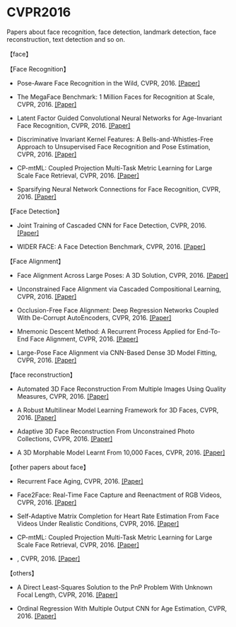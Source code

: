 # CVPR2016
Papers about face recognition, face detection, landmark detection, face reconstruction, text detection and so on.

【face】

【Face Recognition】
<ul>
<li>
Pose-Aware Face Recognition in the Wild, CVPR, 2016. <a href="http://www.cv-foundation.org/openaccess/content_cvpr_2016/papers/Masi_Pose-Aware_Face_Recognition_CVPR_2016_paper.pdf">[Paper]</a></li>
</ul></li>

<ul>
<li>
The MegaFace Benchmark: 1 Million Faces for Recognition at Scale, CVPR, 2016. <a href="http://www.cv-foundation.org/openaccess/content_cvpr_2016/papers/Kemelmacher-Shlizerman_The_MegaFace_Benchmark_CVPR_2016_paper.pdf">[Paper]</a></li>
</ul></li>

<ul>
<li>
Latent Factor Guided Convolutional Neural Networks for Age-Invariant Face Recognition, CVPR, 2016. <a href="http://www.cv-foundation.org/openaccess/content_cvpr_2016/papers/Wen_Latent_Factor_Guided_CVPR_2016_paper.pdf">[Paper]</a></li>
</ul></li>

<ul>
<li>
Discriminative Invariant Kernel Features: A Bells-and-Whistles-Free Approach to Unsupervised Face Recognition and Pose Estimation, CVPR, 2016. <a href="http://www.cv-foundation.org/openaccess/content_cvpr_2016/papers/Pal_Discriminative_Invariant_Kernel_CVPR_2016_paper.pdf">[Paper]</a></li>
</ul></li>

<ul>
<li>
CP-mtML: Coupled Projection Multi-Task Metric Learning for Large Scale Face Retrieval, CVPR, 2016. <a href="http://www.cv-foundation.org/openaccess/content_cvpr_2016/papers/Bhattarai_CP-mtML_Coupled_Projection_CVPR_2016_paper.pdf">[Paper]</a></li>
</ul></li>

<ul>
<li>
Sparsifying Neural Network Connections for Face Recognition, CVPR, 2016. <a href="http://www.cv-foundation.org/openaccess/content_cvpr_2016/papers/Sun_Sparsifying_Neural_Network_CVPR_2016_paper.pdf">[Paper]</a></li>
</ul></li>

【Face Detection】
<ul>
<li>
Joint Training of Cascaded CNN for Face Detection, CVPR, 2016. <a href="http://www.cv-foundation.org/openaccess/content_cvpr_2016/papers/Qin_Joint_Training_of_CVPR_2016_paper.pdf">[Paper]</a></li>
</ul></li>

<ul>
<li>
WIDER FACE: A Face Detection Benchmark, CVPR, 2016. <a href="http://www.cv-foundation.org/openaccess/content_cvpr_2016/papers/Yang_WIDER_FACE_A_CVPR_2016_paper.pdf">[Paper]</a></li>
</ul></li>

【Face Alignment】
<ul>
<li>Face Alignment Across Large Poses: A 3D Solution, CVPR, 2016. <a href="http://www.cv-foundation.org/openaccess/content_cvpr_2016/papers/Zhu_Face_Alignment_Across_CVPR_2016_paper.pdf">[Paper]</a></li>
</ul></li>

<ul>
<li>Unconstrained Face Alignment via Cascaded Compositional Learning, CVPR, 2016. <a href="http://www.cv-foundation.org/openaccess/content_cvpr_2016/papers/Zhu_Unconstrained_Face_Alignment_CVPR_2016_paper.pdf">[Paper]</a></li>
</ul></li>

<ul>
<li>Occlusion-Free Face Alignment: Deep Regression Networks Coupled With De-Corrupt AutoEncoders, CVPR, 2016. <a href="http://www.cv-foundation.org/openaccess/content_cvpr_2016/papers/Zhang_Occlusion-Free_Face_Alignment_CVPR_2016_paper.pdf">[Paper]</a></li>
</ul></li>

<ul>
<li>Mnemonic Descent Method: A Recurrent Process Applied for End-To-End Face Alignment, CVPR, 2016. <a href="http://www.cv-foundation.org/openaccess/content_cvpr_2016/papers/Trigeorgis_Mnemonic_Descent_Method_CVPR_2016_paper.pdf">[Paper]</a></li>
</ul></li>

<ul>
<li>Large-Pose Face Alignment via CNN-Based Dense 3D Model Fitting, CVPR, 2016. <a href="http://www.cv-foundation.org/openaccess/content_cvpr_2016/papers/Jourabloo_Large-Pose_Face_Alignment_CVPR_2016_paper.pdf">[Paper]</a></li>
</ul></li>

【face reconstruction】
<ul>
<li>Automated 3D Face Reconstruction From Multiple Images Using Quality Measures, CVPR, 2016. <a href="http://www.cv-foundation.org/openaccess/content_cvpr_2016/papers/Piotraschke_Automated_3D_Face_CVPR_2016_paper.pdf">[Paper]</a></li>
</ul></li>

<ul>
<li>A Robust Multilinear Model Learning Framework for 3D Faces, CVPR, 2016. <a href="http://www.cv-foundation.org/openaccess/content_cvpr_2016/papers/Bolkart_A_Robust_Multilinear_CVPR_2016_paper.pdf">[Paper]</a></li>
</ul></li>

<ul>
<li>Adaptive 3D Face Reconstruction From Unconstrained Photo Collections, CVPR, 2016. <a href="http://www.cv-foundation.org/openaccess/content_cvpr_2016/papers/Roth_Adaptive_3D_Face_CVPR_2016_paper.pdf">[Paper]</a></li>
</ul></li>

<ul>
<li>A 3D Morphable Model Learnt From 10,000 Faces, CVPR, 2016. <a href="http://www.cv-foundation.org/openaccess/content_cvpr_2016/papers/Booth_A_3D_Morphable_CVPR_2016_paper.pdf">[Paper]</a></li>
</ul></li>

【other papers about face】
<ul>
<li>Recurrent Face Aging, CVPR, 2016. <a href="http://www.cv-foundation.org/openaccess/content_cvpr_2016/papers/Wang_Recurrent_Face_Aging_CVPR_2016_paper.pdf">[Paper]</a></li>
</ul></li>

<ul>
<li>Face2Face: Real-Time Face Capture and Reenactment of RGB Videos, CVPR, 2016. <a href="http://www.cv-foundation.org/openaccess/content_cvpr_2016/papers/Thies_Face2Face_Real-Time_Face_CVPR_2016_paper.pdf">[Paper]</a></li>
</ul></li>

<ul>
<li>Self-Adaptive Matrix Completion for Heart Rate Estimation From Face Videos Under Realistic Conditions, CVPR, 2016. <a href="http://www.cv-foundation.org/openaccess/content_cvpr_2016/papers/Tulyakov_Self-Adaptive_Matrix_Completion_CVPR_2016_paper.pdf">[Paper]</a></li>
</ul></li>

<ul>
<li>CP-mtML: Coupled Projection Multi-Task Metric Learning for Large Scale Face Retrieval, CVPR, 2016. <a href="http://www.cv-foundation.org/openaccess/content_cvpr_2016/papers/Bhattarai_CP-mtML_Coupled_Projection_CVPR_2016_paper.pdf">[Paper]</a></li>
</ul></li>

<ul>
<li>, CVPR, 2016. <a href="">[Paper]</a></li>
</ul></li>


【others】
<ul>
<li>A Direct Least-Squares Solution to the PnP Problem With Unknown Focal Length, CVPR, 2016. <a href="http://www.cv-foundation.org/openaccess/content_cvpr_2016/papers/Zheng_A_Direct_Least-Squares_CVPR_2016_paper.pdf">[Paper]</a></li>
</ul></li>

<ul>
<li>Ordinal Regression With Multiple Output CNN for Age Estimation, CVPR, 2016. <a href="http://www.cv-foundation.org/openaccess/content_cvpr_2016/papers/Niu_Ordinal_Regression_With_CVPR_2016_paper.pdf">[Paper]</a></li>
</ul></li>

